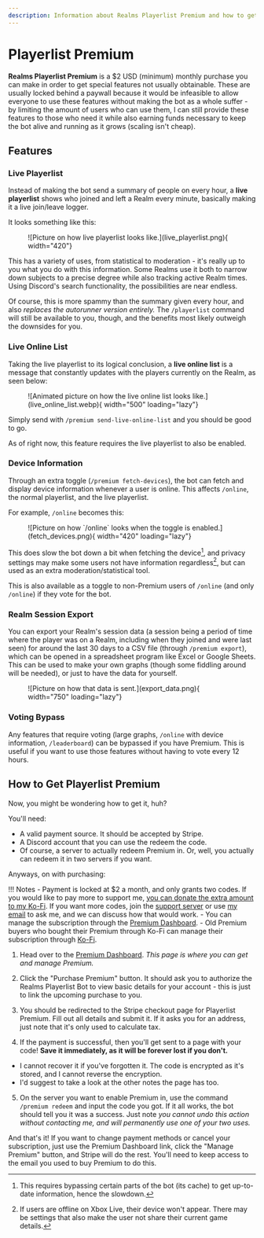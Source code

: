 ```yaml
---
description: Information about Realms Playerlist Premium and how to get it.
---
```



# Playerlist Premium

**Realms Playerlist Premium** is a $2 USD (minimum) monthly purchase you can make in order to get special features not usually obtainable. These are usually locked behind a paywall because it would be infeasible to allow everyone to use these features without making the bot as a whole suffer - by limiting the amount of users who can use them, I can still provide these features to those who need it while also earning funds necessary to keep the bot alive and running as it grows (scaling isn't cheap).

## Features

### Live Playerlist

Instead of making the bot send a summary of people on every hour, a **live playerlist** shows who joined and left a Realm every minute, basically making it a live join/leave logger.

It looks something like this:

<figure markdown>
  ![Picture on how live playerlist looks like.](live_playerlist.png){ width="420"}
</figure>

This has a variety of uses, from statistical to moderation - it's really up to you what you do with this information. Some Realms use it both to narrow down subjects to a precise degree while also tracking active Realm times. Using Discord's search functionality, the possibilities are near endless.

Of course, this is more spammy than the summary given every hour, and also *replaces the autorunner version entirely.* The `/playerlist` command will still be available to you, though, and the benefits most likely outweigh the downsides for you.

### Live Online List

Taking the live playerlist to its logical conclusion, a **live online list** is a message that constantly updates with the players currently on the Realm, as seen below:

<figure markdown>
  ![Animated picture on how the live online list looks like.](live_online_list.webp){ width="500" loading="lazy"}
</figure>

Simply send with `/premium send-live-online-list` and you should be good to go.

As of right now, this feature requires the live playerlist to also be enabled.

### Device Information

Through an extra toggle (`/premium fetch-devices`), the bot can fetch and display device information whenever a user is online. This affects `/online`, the normal playerlist, and the live playerlist.

For example, `/online` becomes this:

<figure markdown>
  ![Picture on how `/online` looks when the toggle is enabled.](fetch_devices.png){ width="420" loading="lazy"}
</figure>

This does slow the bot down a bit when fetching the device[^1], and privacy settings may make some users not have information regardless[^2], but can used as an extra moderation/statistical tool.

This is also available as a toggle to non-Premium users of `/online` (and only `/online`) if they vote for the bot.

### Realm Session Export

You can export your Realm's session data (a session being a period of time where the player was on a Realm, including when they joined and were last seen) for around the last 30 days to a CSV file (through `/premium export`), which can be opened in a spreadsheet program like Excel or Google Sheets. This can be used to make your own graphs (though some fiddling around will be needed), or just to have the data for yourself.

<figure markdown>
  ![Picture on how that data is sent.](export_data.png){ width="750" loading="lazy"}
</figure>

### Voting Bypass

Any features that require voting (large graphs, `/online` with device information, `/leaderboard`) can be bypassed if you have Premium. This is useful if you want to use those features without having to vote every 12 hours.

## How to Get Playerlist Premium

Now, you might be wondering how to get it, huh?

You'll need:
- A valid payment source. It should be accepted by Stripe.
- A Discord account that you can use the redeem the code.
- Of course, a server to actually redeem Premium in. Or, well, you actually can redeem it in two servers if you want.

Anyways, on with purchasing:

!!! Notes
    - Payment is locked at $2 a month, and only grants two codes. If you would like to pay more to support me, [you can donate the extra amount to my Ko-Fi](https://ko-fi.com/astreatss). If you want more codes, join the [support server](https://discord.gg/NSdetwGjpK) or use [my email](mailto:discord@astrea.cc) to ask me, and we can discuss how that would work.
    - You can manage the subscription through the [Premium Dashboard](https://rpldash.astrea.cc/premium/).
      - Old Premium buyers who bought their Premium through Ko-Fi can manage their subscription through [Ko-Fi](https://ko-fi.com).

1. Head over to the [Premium Dashboard](https://rpldash.astrea.cc/premium/). *This page is where you can get and manage Premium.*
    
2. Click the "Purchase Premium" button. It should ask you to authorize the Realms Playerlist Bot to view basic details for your account - this is just to link the upcoming purchase to you.

3. You should be redirected to the Stripe checkout page for Playerlist Premium. Fill out all details and submit it. If it asks you for an address, just note that it's only used to calculate tax.

4. If the payment is successful, then you'll get sent to a page with your code! **Save it immediately, as it will be forever lost if you don't.**

  - I cannot recover it if you've forgotten it. The code is encrypted as it's stored, and I cannot reverse the encryption.
  - I'd suggest to take a look at the other notes the page has too.

5. On the server you want to enable Premium in, use the command `/premium redeem` and input the code you got. If it all works, the bot should tell you it was a success. Just note *you cannot undo this action without contacting me, and will permanently use one of your two uses.*

And that's it! If you want to change payment methods or cancel your subscription, just use the Premium Dashboard link, click the "Manage Premium" button, and Stripe will do the rest. You'll need to keep access to the email you used to buy Premium to do this.

[^1]: This requires bypassing certain parts of the bot (its cache) to get up-to-date information, hence the slowdown.
[^2]: If users are offline on Xbox Live, their device won't appear. There may be settings that also make the user not share their current game details.
